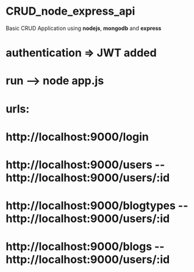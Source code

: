 # CRUD_node_express_api
Basic CRUD Application using <b>nodejs</b>, <b>mongodb</b> and <b>express</b>

# authentication => JWT added 


# run --> node app.js

# urls:

# http://localhost:9000/login

# http://localhost:9000/users -- http://localhost:9000/users/:id

# http://localhost:9000/blogtypes -- http://localhost:9000/users/:id

# http://localhost:9000/blogs -- http://localhost:9000/users/:id
